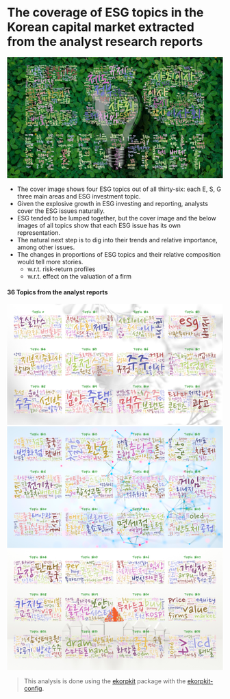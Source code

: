 # The coverage of ESG topics in the Korean capital market extracted from the analyst research reports

![](figs/analyst_esg_topic.png)

- The cover image shows four ESG topics out of all thirty-six: each E, S, G three main areas and ESG investment topic.
- Given the explosive growth in ESG investing and reporting, analysts cover the ESG issues naturally.
- ESG tended to be lumped together, but the cover image and the below images of all topics show that each ESG issue has its own representation.
- The natural next step is to dig into their trends and relative importance, among other issues.
- The changes in proportions of ESG topics and their relative composition would tell more stories.
  - w.r.t. risk-return profiles
  - w.r.t. effect on the valuation of a firm

#### 36 Topics from the analyst reports

![](figs/analyst_topic_p1.png)
![](figs/analyst_topic_p2.png)
![](figs/analyst_topic_p3.png)

> This analysis is done using the [ekorpkit](https://github.com/entelecheia/ekorpkit) package with the [ekorpkit-config](https://github.com/entelecheia/ekorpkit-config).
